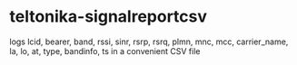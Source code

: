 # teltonika-signalreportcsv

logs lcid, bearer, band, rssi, sinr, rsrp, rsrq, plmn, mnc, mcc, carrier_name, la, lo, at, type, bandinfo, ts in a convenient CSV file
